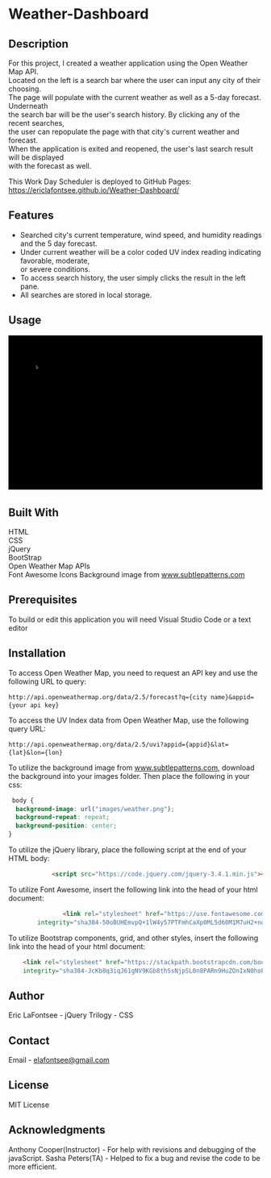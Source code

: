 # Weather-Dashboard

## Description
For this project, I created a weather application using the Open Weather Map API.   
Located on the left is a search bar where the user can input any city of their choosing.  
The page will populate with the current weather as well as a 5-day forecast. Underneath  
the search bar will be the user's search history. By clicking any of the recent searches,  
the user can repopulate the page with that city's current weather and forecast.  
When the application is exited and reopened, the user's last search result will be displayed  
with the forecast as well.  


This Work Day Scheduler is deployed to GitHub Pages:
https://ericlafontsee.github.io/Weather-Dashboard/

## Features
* Searched city's current temperature, wind speed, and humidity readings and the 5 day forecast.
* Under current weather will be a color coded UV index reading indicating favorable, moderate,  
or severe conditions.
* To access search history, the user simply clicks the result in the left pane.
* All searches are stored in local storage.


## Usage
![Weather-Dashboard-Demo](images/WeatherDashboard.gif)


## Built With
HTML    
CSS    
jQuery  
BootStrap   
Open Weather Map APIs  
Font Awesome Icons
Background image from www.subtlepatterns.com 

## Prerequisites
To build or edit this application you will need Visual Studio Code or a text editor

## Installation
To access Open Weather Map, you need to request an API key and use the following URL to query:
```
http://api.openweathermap.org/data/2.5/forecast?q={city name}&appid={your api key}
```
To access the UV Index data from Open Weather Map, use the following query URL:
```
http://api.openweathermap.org/data/2.5/uvi?appid={appid}&lat={lat}&lon={lon}
```

To utilize the background image from www.subtlepatterns.com, download the background into your images folder. Then place the following in your css:

```css
 body {
  background-image: url("images/weather.png");
  background-repeat: repeat;
  background-position: center;
}
```

To utilize the jQuery library, place the following script at the end of your HTML body:

```html
            <script src="https://code.jquery.com/jquery-3.4.1.min.js"></script>

```
To utilize Font Awesome, insert the following link into the head of your html document:

```html
               <link rel="stylesheet" href="https://use.fontawesome.com/releases/v5.8.1/css/all.css"
        integrity="sha384-50oBUHEmvpQ+1lW4y57PTFmhCaXp0ML5d60M1M7uH2+nqUivzIebhndOJK28anvf" crossorigin="anonymous" />

```

To utilize Bootstrap components, grid, and other styles, insert the following link into the head of your html document:

```html
    <link rel="stylesheet" href="https://stackpath.bootstrapcdn.com/bootstrap/4.5.2/css/bootstrap.min.css"
    integrity="sha384-JcKb8q3iqJ61gNV9KGb8thSsNjpSL0n8PARn9HuZOnIxN0hoP+VmmDGMN5t9UJ0Z" crossorigin="anonymous">
```

## Author
Eric LaFontsee - jQuery
Trilogy - CSS

## Contact
Email - elafontsee@gmail.com

## License
MIT License

## Acknowledgments
Anthony Cooper(Instructor) - For help with revisions and debugging of the javaScript.
Sasha Peters(TA) - Helped to fix a bug and revise the code to be more efficient.

